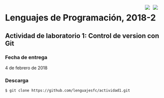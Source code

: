<p align="center">
  <img src="http://manuelsr.com/images/unam.png" align="right" hspace="5">
  <img src="http://manuelsr.com/images/ciencias.png" align="right" hspace="5">
  <h1>Lenguajes de Programación, 2018-2</h1>
</p>

Actividad de laboratorio 1: Control de version con Git
------------------------------------------------------

### Fecha de entrega

4 de febrero de 2018

### Descarga

```shell
$ git clone https://github.com/lenguajesfc/actividad1.git
```
